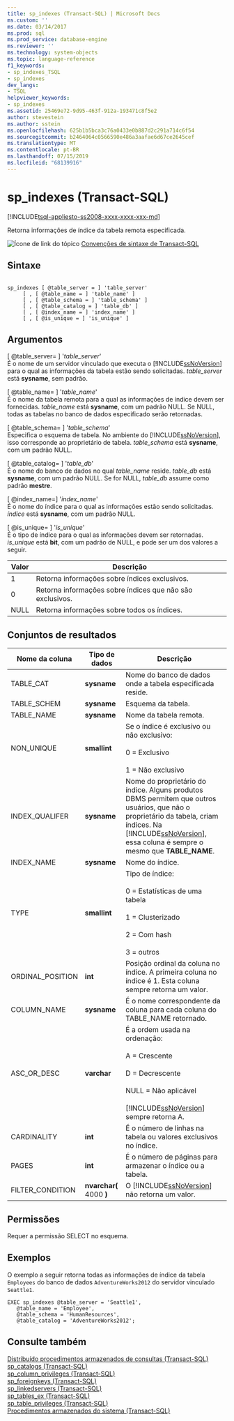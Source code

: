 ```yaml
---
title: sp_indexes (Transact-SQL) | Microsoft Docs
ms.custom: ''
ms.date: 03/14/2017
ms.prod: sql
ms.prod_service: database-engine
ms.reviewer: ''
ms.technology: system-objects
ms.topic: language-reference
f1_keywords:
- sp_indexes_TSQL
- sp_indexes
dev_langs:
- TSQL
helpviewer_keywords:
- sp_indexes
ms.assetid: 25469e72-9d95-463f-912a-193471c8f5e2
author: stevestein
ms.author: sstein
ms.openlocfilehash: 625b1b5bca3c76a0433e0b887d2c291a714c6f54
ms.sourcegitcommit: b2464064c0566590e486a3aafae6d67ce2645cef
ms.translationtype: MT
ms.contentlocale: pt-BR
ms.lasthandoff: 07/15/2019
ms.locfileid: "68139916"
---
```

# <a name="spindexes-transact-sql"></a>sp_indexes (Transact-SQL)
[!INCLUDE[tsql-appliesto-ss2008-xxxx-xxxx-xxx-md](../../includes/tsql-appliesto-ss2008-xxxx-xxxx-xxx-md.md)]

  Retorna informações de índice da tabela remota especificada.  
  
 ![Ícone de link do tópico](../../database-engine/configure-windows/media/topic-link.gif "Ícone de link do tópico") [Convenções de sintaxe de Transact-SQL](../../t-sql/language-elements/transact-sql-syntax-conventions-transact-sql.md)  
  
## <a name="syntax"></a>Sintaxe  
  
```  
  
sp_indexes [ @table_server = ] 'table_server'   
     [ , [ @table_name = ] 'table_name' ]   
     [ , [ @table_schema = ] 'table_schema' ]   
     [ , [ @table_catalog = ] 'table_db' ]   
     [ , [ @index_name = ] 'index_name' ]   
     [ , [ @is_unique = ] 'is_unique' ]  
```  
  
## <a name="arguments"></a>Argumentos  
 [ @table_server= ] '*table_server*'  
 É o nome de um servidor vinculado que executa o [!INCLUDE[ssNoVersion](../../includes/ssnoversion-md.md)] para o qual as informações da tabela estão sendo solicitadas. *table_server* está **sysname**, sem padrão.  
  
 [ @table_name= ] '*table_name*'  
 É o nome da tabela remota para a qual as informações de índice devem ser fornecidas. *table_name* está **sysname**, com um padrão NULL. Se NULL, todas as tabelas no banco de dados especificado serão retornadas.  
  
 [ @table_schema= ] '*table_schema*'  
 Especifica o esquema de tabela. No ambiente do [!INCLUDE[ssNoVersion](../../includes/ssnoversion-md.md)], isso corresponde ao proprietário de tabela. *table_schema* está **sysname**, com um padrão NULL.  
  
 [ @table_catalog= ] '*table_db*'  
 É o nome do banco de dados no qual *table_name* reside. *table_db* está **sysname**, com um padrão NULL. Se for NULL, *table_db* assume como padrão **mestre**.  
  
 [ @index_name=] '*index_name*'  
 É o nome do índice para o qual as informações estão sendo solicitadas. *índice* está **sysname**, com um padrão NULL.  
  
 [ @is_unique= ] '*is_unique*'  
 É o tipo de índice para o qual as informações devem ser retornadas. *is_unique* está **bit**, com um padrão de NULL, e pode ser um dos valores a seguir.  
  
|Valor|Descrição|  
|-----------|-----------------|  
|1|Retorna informações sobre índices exclusivos.|  
|0|Retorna informações sobre índices que não são exclusivos.|  
|NULL|Retorna informações sobre todos os índices.|  
  
## <a name="result-sets"></a>Conjuntos de resultados  
  
|Nome da coluna|Tipo de dados|Descrição|  
|-----------------|---------------|-----------------|  
|TABLE_CAT|**sysname**|Nome do banco de dados onde a tabela especificada reside.|  
|TABLE_SCHEM|**sysname**|Esquema da tabela.|  
|TABLE_NAME|**sysname**|Nome da tabela remota.|  
|NON_UNIQUE|**smallint**|Se o índice é exclusivo ou não exclusivo:<br /><br /> 0 = Exclusivo<br /><br /> 1 = Não exclusivo|  
|INDEX_QUALIFER|**sysname**|Nome do proprietário do índice. Alguns produtos DBMS permitem que outros usuários, que não o proprietário da tabela, criam índices. Na [!INCLUDE[ssNoVersion](../../includes/ssnoversion-md.md)], essa coluna é sempre o mesmo que **TABLE_NAME**.|  
|INDEX_NAME|**sysname**|Nome do índice.|  
|TYPE|**smallint**|Tipo de índice:<br /><br /> 0 = Estatísticas de uma tabela<br /><br /> 1 = Clusterizado<br /><br /> 2 = Com hash<br /><br /> 3 = outros|  
|ORDINAL_POSITION|**int**|Posição ordinal da coluna no índice. A primeira coluna no índice é 1. Esta coluna sempre retorna um valor.|  
|COLUMN_NAME|**sysname**|É o nome correspondente da coluna para cada coluna do TABLE_NAME retornado.|  
|ASC_OR_DESC|**varchar**|É a ordem usada na ordenação:<br /><br /> A = Crescente<br /><br /> D = Decrescente<br /><br /> NULL = Não aplicável<br /><br /> [!INCLUDE[ssNoVersion](../../includes/ssnoversion-md.md)] sempre retorna A.|  
|CARDINALITY|**int**|É o número de linhas na tabela ou valores exclusivos no índice.|  
|PAGES|**int**|É o número de páginas para armazenar o índice ou a tabela.|  
|FILTER_CONDITION|**nvarchar(** 4000 **)**|O [!INCLUDE[ssNoVersion](../../includes/ssnoversion-md.md)] não retorna um valor.|  
  
## <a name="permissions"></a>Permissões  
 Requer a permissão SELECT no esquema.  
  
## <a name="examples"></a>Exemplos  
 O exemplo a seguir retorna todas as informações de índice da tabela `Employees` do banco de dados `AdventureWorks2012` do servidor vinculado `Seattle1`.  
  
```  
EXEC sp_indexes @table_server = 'Seattle1',   
   @table_name = 'Employee',   
   @table_schema = 'HumanResources',  
   @table_catalog = 'AdventureWorks2012';  
```  
  
## <a name="see-also"></a>Consulte também  
 [Distribuído procedimentos armazenados de consultas &#40;Transact-SQL&#41;](../../relational-databases/system-stored-procedures/distributed-queries-stored-procedures-transact-sql.md)   
 [sp_catalogs &#40;Transact-SQL&#41;](../../relational-databases/system-stored-procedures/sp-catalogs-transact-sql.md)   
 [sp_column_privileges &#40;Transact-SQL&#41;](../../relational-databases/system-stored-procedures/sp-column-privileges-transact-sql.md)   
 [sp_foreignkeys &#40;Transact-SQL&#41;](../../relational-databases/system-stored-procedures/sp-foreignkeys-transact-sql.md)   
 [sp_linkedservers &#40;Transact-SQL&#41;](../../relational-databases/system-stored-procedures/sp-linkedservers-transact-sql.md)   
 [sp_tables_ex &#40;Transact-SQL&#41;](../../relational-databases/system-stored-procedures/sp-tables-ex-transact-sql.md)   
 [sp_table_privileges &#40;Transact-SQL&#41;](../../relational-databases/system-stored-procedures/sp-table-privileges-transact-sql.md)   
 [Procedimentos armazenados do sistema &#40;Transact-SQL&#41;](../../relational-databases/system-stored-procedures/system-stored-procedures-transact-sql.md)  
  
  

